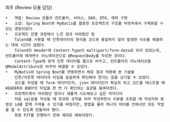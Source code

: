 희주 (Review 모듈 담당)

	•	역할: Review 모듈의 컨트롤러, 서비스, DAO, DTO, 매퍼 구현
	•	소감: Spring Boot와 MyBatis를 활용한 프로젝트의 구조를 머릿속에서 구체화할 수 있는 경험이었다. 
	•	프로젝트 진행 과정에서 느낀 점과 어려웠던 점
		Talend를 사용할 때 인풋데이터의 형식을 코드와 통일하지 않아 발생한 이슈를 해결하는 데에 시간이 걸렸다.
		Talend의 Header에 Content-Type이 multipart/form-data로 되어 있었는데, 컨트롤러에 매개변수 어노테이션으로 @RequestBody를 작성한 것이다. 
		Content-Type에 맞게 인풋 데이터를 폼으로 바꾸고, 컨트롤러의 어노테이션을 @ModelAttribute로 바꾸어 해결할 수 있었다. 
	•	MyBatis와 Spring Boot를 연동하면서 배운 점과 적용해 본 기술들
		인풋/아웃풋 데이터의 타입을 꼼꼼하게 확인해야 한다는 점을 상기할 수 있었다.
		코드를 작성할 때 form 데이터인지, json 데이터인지 확실히 하고 코드를 테스트할 때 HEADER와 BODY의 타입을 한 번 더 확인하는 습관을 들여야겠다. 
	•	프로젝트에서 아쉬웠던 점이나 새롭게 시도해보고 싶은 아이디어
		처음 sql문을 작성할 때 정규화 규칙을 따라 작성하면서 리뷰를 조회할 때 작성자와 동영상 id를 함께 가져올 수 있기를 바랐지만, 방법을 몰라 하나의 테이블 안에서만 모든 작업을 할 수 있도록 만들어야 했다.
		최종 PJT를 진행하기 전에 제대로 배워야겠다. 